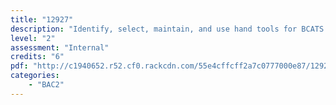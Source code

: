 ```yaml
---
title: "12927"
description: "Identify, select, maintain, and use hand tools for BCATS projects"
level: "2"
assessment: "Internal"
credits: "6"
pdf: "http://c1940652.r52.cf0.rackcdn.com/55e4cffcff2a7c0777000e87/12927.pdf"
categories:
    - "BAC2"
---
```


